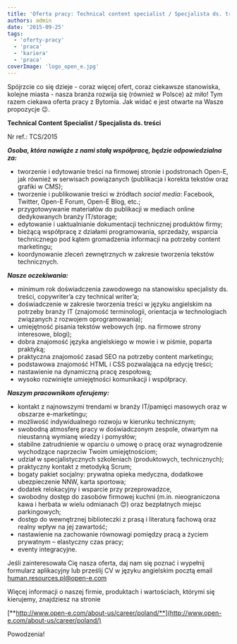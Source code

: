 ```yaml
---
title: 'Oferta pracy: Technical content specialist / Specjalista ds. treści'
authors: admin
date: '2015-09-25'
tags:
  - 'oferty-pracy'
  - 'praca'
  - 'kariera'
  - 'praca'
coverImage: 'logo_open_e.jpg'
---
```


Spójrzcie co się dzieje - coraz więcej ofert, coraz ciekawsze stanowiska,
kolejne miasta - nasza branża rozwija się (również w Polsce) aż miło! Tym razem
ciekawa oferta pracy z Bytomia. Jak widać e jest otwarte na Wasze propozycje 😉.

<!--truncate-->

**Technical Content Specialist / Specjalista ds. treści**

Nr ref.: TCS/2015

**_Osoba, która nawiąże z nami stałą współpracę, będzie odpowiedzialna za:_**

- tworzenie i edytowanie treści na firmowej stronie i podstronach Open-E, jak
  również w serwisach powiązanych (publikacja i korekta tekstów oraz grafiki w
  CMS);
- tworzenie i publikowanie treści w źródłach _social media_: Facebook, Twitter,
  Open-E Forum, Open-E Blog, etc.;
- przygotowywanie materiałów do publikacji w mediach online dedykowanych branży
  IT/storage;
- edytowanie i uaktualnianie dokumentacji technicznej produktów firmy;
- bieżącą współpracę z działami programowania, sprzedaży, wsparcia technicznego
  pod kątem gromadzenia informacji na potrzeby content marketingu;
- koordynowanie zleceń zewnętrznych w zakresie tworzenia tekstów technicznych.

**_Nasze oczekiwania:_**

- minimum rok doświadczenia zawodowego na stanowisku specjalisty ds. treści,
  copywriter’a czy technical writer’a;
- doświadczenie w zakresie tworzenia treści w języku angielskim na potrzeby
  branży IT (znajomość terminologii, orientacja w technologiach związanych z
  rozwojem oprogramowania);
- umiejętność pisania tekstów webowych (np. na firmowe strony interesowe,
  blogi);
- dobra znajomość języka angielskiego w mowie i w piśmie, poparta praktyką;
- praktyczna znajomość zasad SEO na potrzeby content marketingu;
- podstawowa znajomość HTML i CSS pozwalająca na edycję treści;
- nastawienie na dynamiczną pracę zespołową;
- wysoko rozwinięte umiejętności komunikacji i współpracy.

**_Naszym pracownikom oferujemy:_**

- kontakt z najnowszymi trendami w branży IT/pamięci masowych oraz w obszarze
  e-marketingu;
- możliwość indywidualnego rozwoju w kierunku technicznym;
- swobodną atmosferę pracy w doświadczonym zespole, otwartym na nieustanną
  wymianę wiedzy i pomysłów;
- stabilne zatrudnienie w oparciu o umowę o pracę oraz wynagrodzenie wychodzące
  naprzeciw Twoim umiejętnościom;
- udział w specjalistycznych szkoleniach (produktowych, technicznych);
- praktyczny kontakt z metodyką Scrum;
- bogaty pakiet socjalny: prywatna opieka medyczna, dodatkowe ubezpieczenie NNW,
  karta sportowa;
- dodatek relokacyjny i wsparcie przy przeprowadzce,
- swobodny dostęp do zasobów firmowej kuchni (m.in. nieograniczona kawa i
  herbata w wielu odmianach 😊) oraz bezpłatnych miejsc parkingowych;
- dostęp do wewnętrznej biblioteczki z prasą i literaturą fachową oraz realny
  wpływ na jej zawartość;
- nastawienie na zachowanie równowagi pomiędzy pracą a życiem prywatnym –
  elastyczny czas pracy;
- eventy integracyjne.

Jeśli zainteresowała Cię nasza oferta, daj nam się poznać i wypełnij formularz
aplikacyjny lub prześlij CV w języku angielskim pocztą email
[human.resources.pl@open-e.com](mailto:human.resources.pl@open-e.com)

Więcej informacji o naszej firmie, produktach i wartościach, którymi się
kierujemy, znajdziesz na stronie

[**http://www.open-e.com/about-us/career/poland/**](http://www.open-e.com/about-us/career/poland/)

Powodzenia!
